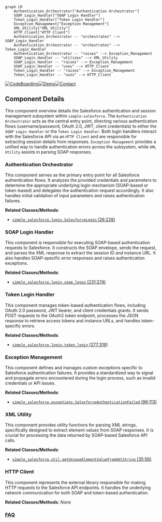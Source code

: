 ```mermaid
graph LR
    Authentication_Orchestrator["Authentication Orchestrator"]
    SOAP_Login_Handler["SOAP Login Handler"]
    Token_Login_Handler["Token Login Handler"]
    Exception_Management["Exception Management"]
    XML_Utility["XML Utility"]
    HTTP_Client["HTTP Client"]
    Authentication_Orchestrator -- "orchestrates" --> SOAP_Login_Handler
    Authentication_Orchestrator -- "orchestrates" --> Token_Login_Handler
    Authentication_Orchestrator -- "raises" --> Exception_Management
    SOAP_Login_Handler -- "utilizes" --> XML_Utility
    SOAP_Login_Handler -- "raises" --> Exception_Management
    SOAP_Login_Handler -- "uses" --> HTTP_Client
    Token_Login_Handler -- "raises" --> Exception_Management
    Token_Login_Handler -- "uses" --> HTTP_Client
```
[![CodeBoarding](https://img.shields.io/badge/Generated%20by-CodeBoarding-9cf?style=flat-square)](https://github.com/CodeBoarding/CodeBoarding)[![Demo](https://img.shields.io/badge/Try%20our-Demo-blue?style=flat-square)](https://www.codeboarding.org/demo)[![Contact](https://img.shields.io/badge/Contact%20us%20-%20contact@codeboarding.org-lightgrey?style=flat-square)](mailto:contact@codeboarding.org)

## Component Details

This component overview details the Salesforce authentication and session management subsystem within `simple-salesforce`. The `Authentication Orchestrator` acts as the central entry point, directing various authentication flows (username/password, OAuth 2.0, JWT, client credentials) to either the `SOAP Login Handler` or the `Token Login Handler`. Both login handlers interact with the Salesforce API via an `HTTP Client` and are responsible for extracting session details from responses. `Exception Management` provides a unified way to handle authentication errors across the subsystem, while `XML Utility` assists in parsing SOAP responses.

### Authentication Orchestrator
This component serves as the primary entry point for all Salesforce authentication flows. It analyzes the provided credentials and parameters to determine the appropriate underlying login mechanism (SOAP-based or token-based) and delegates the authentication request accordingly. It also handles initial validation of input parameters and raises authentication failures.


**Related Classes/Methods**:

- <a href="https://github.com/simple-salesforce/simple-salesforce/blob/master/simple_salesforce/login.py#L26-L228" target="_blank" rel="noopener noreferrer">`simple_salesforce.login.SalesforceLogin` (26:228)</a>


### SOAP Login Handler
This component is responsible for executing SOAP-based authentication requests to Salesforce. It constructs the SOAP envelope, sends the request, and parses the XML response to extract the session ID and instance URL. It also handles SOAP-specific error responses and raises authentication exceptions.


**Related Classes/Methods**:

- <a href="https://github.com/simple-salesforce/simple-salesforce/blob/master/simple_salesforce/login.py#L231-L274" target="_blank" rel="noopener noreferrer">`simple_salesforce.login.soap_login` (231:274)</a>


### Token Login Handler
This component manages token-based authentication flows, including OAuth 2.0 password, JWT bearer, and client credentials grants. It sends POST requests to the OAuth2 token endpoint, processes the JSON response to retrieve access tokens and instance URLs, and handles token-specific errors.


**Related Classes/Methods**:

- <a href="https://github.com/simple-salesforce/simple-salesforce/blob/master/simple_salesforce/login.py#L277-L319" target="_blank" rel="noopener noreferrer">`simple_salesforce.login.token_login` (277:319)</a>


### Exception Management
This component defines and manages custom exceptions specific to Salesforce authentication failures. It provides a standardized way to signal and propagate errors encountered during the login process, such as invalid credentials or API issues.


**Related Classes/Methods**:

- <a href="https://github.com/simple-salesforce/simple-salesforce/blob/master/simple_salesforce/exceptions.py#L96-L113" target="_blank" rel="noopener noreferrer">`simple_salesforce.exceptions.SalesforceAuthenticationFailed` (96:113)</a>


### XML Utility
This component provides utility functions for parsing XML strings, specifically designed to extract element values from SOAP responses. It is crucial for processing the data returned by SOAP-based Salesforce API calls.


**Related Classes/Methods**:

- <a href="https://github.com/simple-salesforce/simple-salesforce/blob/master/simple_salesforce/util.py#L35-L56" target="_blank" rel="noopener noreferrer">`simple_salesforce.util.getUniqueElementValueFromXmlString` (35:56)</a>


### HTTP Client
This component represents the external library responsible for making HTTP requests to the Salesforce API endpoints. It handles the underlying network communication for both SOAP and token-based authentication.


**Related Classes/Methods**: _None_



### [FAQ](https://github.com/CodeBoarding/GeneratedOnBoardings/tree/main?tab=readme-ov-file#faq)